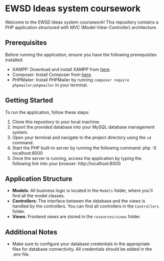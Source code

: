 # EWSD Ideas system coursework

Welcome to the EWSD Ideas system coursework! This repository contains a PHP application structured with MVC (Model-View-Controller) architecture.

## Prerequisites
Before running the application, ensure you have the following prerequisites installed:

- XAMPP: Download and install XAMPP from [here](https://www.apachefriends.org/index.html).
- Composer: Install Composer from [here](https://getcomposer.org/download/).
- PHPMailer: Install PHPMailer by running `composer require phpmailer/phpmailer` in your terminal.

## Getting Started
To run the application, follow these steps:

1. Clone this repository to your local machine.
2. Import the provided database into your MySQL database management system.
3. Open your terminal and navigate to the project directory using the `cd` command.
4. Start the PHP built-in server by running the following command: php -S localhost:8000
5. Once the server is running, access the application by typing the following link into your browser: http://localhost:8000


## Application Structure
- **Models**: All business logic is located in the `Models` folder, where you'll find all the model classes.
- **Controllers**: The interface between the database and the views is handled by the controllers. You can find all controllers in the `Controllers` folder.
- **Views**: Frontend views are stored in the `resources/views` folder.

## Additional Notes
- Make sure to configure your database credentials in the appropriate files for database connectivity. All credentials should be added in the .env file.